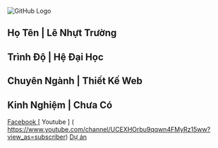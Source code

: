 
![GitHub Logo](https://scontent.fvca1-2.fna.fbcdn.net/v/t1.0-9/44942005_2143860952608794_3565952702661787648_n.jpg?_nc_cat=101&_nc_oc=AQnR8txtODLtJnFI0n7v3Kr-CAZeGMSd8l_FDOgwb2YKPdD6D6A64gwv5Z_xkpAW914&_nc_ht=scontent.fvca1-2.fna&oh=0453793a2b08beaa98903fb14786802a&oe=5D01E1F9)

Họ Tên | Lê Nhựt Trường
--------------------------
Trình Độ  |  Hệ Đại Học
--------------------------
Chuyên Ngành | Thiết Kế Web
--------------------------
Kinh Nghiệm  | Chưa Có
--------------------------

[ Facebook ](https://www.facebook.com/bin.su.1650) 
[ Youtube ] ( https://www.youtube.com/channel/UCEXHOrbu9qqwn4FMyRz15ww?view_as=subscriber)
[Dự án ](https://github.com/letruongg/1611020036LeNhuttruong)
